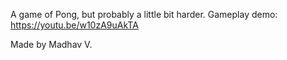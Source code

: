 A game of Pong, but probably a little bit harder.
Gameplay demo: https://youtu.be/w10zA9uAkTA

Made by Madhav V.
